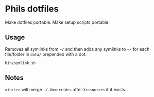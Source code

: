 # Phils dotfiles

Make dotfiles portable. Make setup scripts portable.

## Usage

Removes all symlinks from `~/` and then adds any symlinks to `~/` for each file/folder in `data/` prepended with a dot.

    bin/symlink.sh

## Notes

`xinitrc` will merge `~/.Xoverrides` after `Xresources` if it exists.

